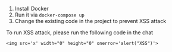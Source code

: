 1. Install Docker
2. Run it via `docker-compose up`
3. Change the existing code in the project to prevent XSS attack

To run XSS attack, please run the following code in the chat

```<img src='x' width="0" height="0" onerror='alert("XSS")'>```